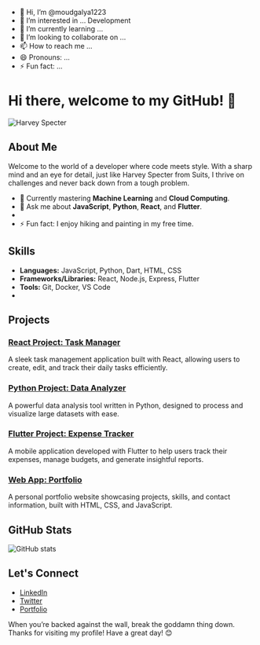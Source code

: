 - 👋 Hi, I’m @moudgalya1223
- 👀 I’m interested in ... Development
- 🌱 I’m currently learning ...
- 💞️ I’m looking to collaborate on ...
- 📫 How to reach me ...
- 😄 Pronouns: ...
- ⚡ Fun fact: ...
# Hi there, welcome to my GitHub! 👋

![Harvey Specter]( https://firebasestorage.googleapis.com/v0/b/moudgalya.appspot.com/o/3ebb6a61-25a9-4a41-8d44-88dbb4e74ac6.webp?alt=media&token=4806afae-a917-4a2e-a630-af2162982b9c)

## About Me
Welcome to the world of a developer where code meets style. With a sharp mind and an eye for detail, just like Harvey Specter from Suits, I thrive on challenges and never back down from a tough problem.

- 🌱 Currently mastering **Machine Learning** and **Cloud Computing**.
- 💬 Ask me about **JavaScript**, **Python**, **React**, and **Flutter**.
- 
- ⚡ Fun fact: I enjoy hiking and painting in my free time.

## Skills
- **Languages:** JavaScript, Python, Dart, HTML, CSS
- **Frameworks/Libraries:** React, Node.js, Express, Flutter
- **Tools:** Git, Docker, VS Code
- 

## Projects

### [React Project: Task Manager](https://github.com/moudgalya1223/task-manager)
A sleek task management application built with React, allowing users to create, edit, and track their daily tasks efficiently.

### [Python Project: Data Analyzer](https://github.com/moudgalya1223/data-analyzer)
A powerful data analysis tool written in Python, designed to process and visualize large datasets with ease.

### [Flutter Project: Expense Tracker](https://github.com/moudgalya1223/expense-tracker)
A mobile application developed with Flutter to help users track their expenses, manage budgets, and generate insightful reports.

### [Web App: Portfolio](https://github.com/moudgalya1223/portfolio)
A personal portfolio website showcasing projects, skills, and contact information, built with HTML, CSS, and JavaScript.

## GitHub Stats
![GitHub stats](https://github-readme-stats.vercel.app/api?username=moudgalya1223&show_icons=true&theme=radical)

## Let's Connect
- [LinkedIn](https://www.linkedin.com/in/moudgalya1223)
- [Twitter](https://twitter.com/moudgalya1223)
- [Portfolio](https://moudgalya1223.github.io)

When you’re backed against the wall, break the goddamn thing down. Thanks for visiting my profile! Have a great day! 😊
<!---

moudgalya1223/moudgalya1223 is a ✨ special ✨ repository because its `README.md` (this file) appears on your GitHub profile.
You can click the Preview link to take a look at your changes.
--->
